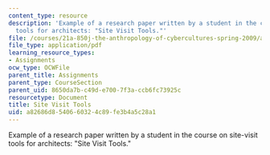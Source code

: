 ```yaml
---
content_type: resource
description: 'Example of a research paper written by a student in the course on site-visit
  tools for architects: "Site Visit Tools."'
file: /courses/21a-850j-the-anthropology-of-cybercultures-spring-2009/a82686d8540660324c89fe3b4a5c28a1_MIT21A_850Js09_sw03.pdf
file_type: application/pdf
learning_resource_types:
- Assignments
ocw_type: OCWFile
parent_title: Assignments
parent_type: CourseSection
parent_uid: 8650da7b-c49d-e700-7f3a-ccb6fc73925c
resourcetype: Document
title: Site Visit Tools
uid: a82686d8-5406-6032-4c89-fe3b4a5c28a1
---
```

Example of a research paper written by a student in the course on site-visit tools for architects: "Site Visit Tools."

